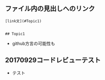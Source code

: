 ## ファイル内の見出しへのリンク

```
[link文](#Topic1)


## Topic1
```
* github方言の可能性も

## 20170929コードレビューテスト
* テスト